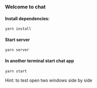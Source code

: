 ### Welcome to chat

#### Install dependencies:
`yarn install`

#### Start server
`yarn server`

#### In another terminal start chat app
`yarn start`

Hint: to test open two windows side by side
